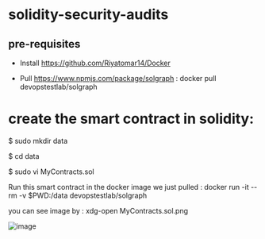 # solidity-security-audits

## pre-requisites

* Install https://github.com/Riyatomar14/Docker

* Pull https://www.npmjs.com/package/solgraph : docker pull devopstestlab/solgraph
  


# create the smart contract in solidity:

$ sudo mkdir data

$ cd data

$ sudo vi MyContracts.sol

Run this smart contract in the docker image we just pulled : docker run -it --rm -v $PWD:/data devopstestlab/solgraph

you can see image by : xdg-open MyContracts.sol.png

![image](https://github.com/Riyatomar14/solidity-security-audits/assets/143107173/fe368de5-479c-4405-910e-d9f399d72cba)

